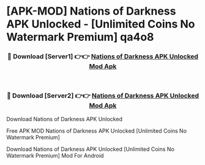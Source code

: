 # [APK-MOD] Nations of Darkness APK Unlocked - [Unlimited Coins No Watermark Premium] qa4o8



<div align="center">
<h3>🔴 Download [Server1] 👉👉 <a href="https://momento.my/?title=Nations_of_Darkness_APK_Unlocked">Nations of Darkness APK Unlocked Mod Apk</a></h3><br>

<h3>🔴 Download [Server2] 👉👉 <a href="https://momento.my/?title=Nations_of_Darkness_APK_Unlocked">Nations of Darkness APK Unlocked Mod Apk</a></h3>
</div>



Download Nations of Darkness APK Unlocked 

Free APK MOD Nations of Darkness APK Unlocked [Unlimited Coins No Watermark Premium]

Download Nations of Darkness APK Unlocked [Unlimited Coins No Watermark Premium] Mod For Android

